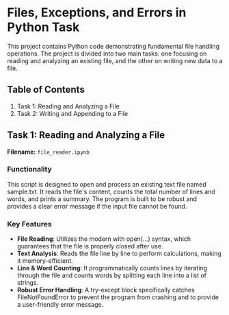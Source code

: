 # Files, Exceptions, and Errors in Python Task
This project contains Python code demonstrating fundamental file handling operations. The project is divided into two main tasks: one focusing on reading and analyzing an existing file, and the other on writing new data to a file.
## Table of Contents 
1.  Task 1: Reading and Analyzing a File
2. Task 2: Writing and Appending to a File

## Task 1: Reading and Analyzing a File
**Filename:** `file_reader.ipynb`

### Functionality
This script is designed to open and process an existing text file named sample.txt. It reads the file's content, counts the total number of lines and words, and prints a summary. The program is built to be robust and provides a clear error message if the input file cannot be found.
### Key Features

- **File Reading**: Utilizes the modern with open(...) syntax, which guarantees that the file is properly closed after use.
- **Text Analysis**: Reads the file line by line to perform calculations, making it memory-efficient.
- **Line & Word Counting**: It programmatically counts lines by iterating through the file and counts words by splitting each line into a list of strings.
- **Robust Error Handling**: A try-except block specifically catches FileNotFoundError to prevent the program from crashing and to provide a user-friendly error message.
